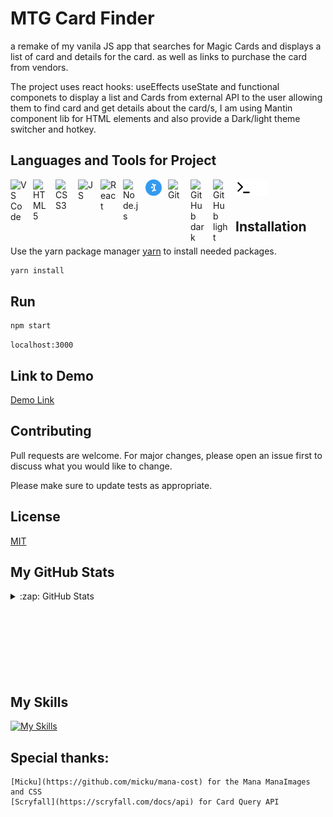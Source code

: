 # MTG Card Finder

a remake of my vanila JS app that searches for Magic Cards and displays a list of card and details for the card. as well as links to purchase the card from vendors.

The project uses react hooks: useEffects useState and functional componets to display a list and Cards from external API to the user allowing them to find card and get details about the card/s, I am using Mantin component lib for HTML elements and also provide a Dark/light theme switcher and hotkey.

## Languages and Tools for Project

<img align="left" alt="VS Code" width="26px" src="https://cdn.jsdelivr.net/gh/devicons/devicon/icons/vscode/vscode-original.svg" style="padding-right:10px;"/>
<img align="left" alt="HTML5" width="26px" src="https://cdn.jsdelivr.net/gh/devicons/devicon/icons/html5/html5-original.svg" style="padding-right:10px;" />
<img align="left" alt="CSS3" width="26px" src="https://cdn.jsdelivr.net/gh/devicons/devicon/icons/css3/css3-original.svg" style="padding-right:10px;" />
<img align="left" alt="JS" width="26px" src="https://cdn.jsdelivr.net/gh/devicons/devicon/icons/javascript/javascript-original.svg" style="padding-right:10px;" />
<img align="left" alt="React" width="26px" src="https://cdn.jsdelivr.net/gh/devicons/devicon/icons/react/react-original.svg" style="padding-right:10px;" />
<img align="left" alt="Node.js" width="26px" src="https://cdn.jsdelivr.net/gh/devicons/devicon/icons/nodejs/nodejs-original.svg" style="padding-right:10px;" />
<img align="left" alt="Mantine" width="26px" src="https://raw.githubusercontent.com/ceckles/ceckles/466b7d15fe408bf7ea313c8a6bdfd9f0d2a12380/img/mantine-logo.svg" style="padding-right:10px;"/>
<img align="left" alt="Git" width="26px" src="https://cdn.jsdelivr.net/gh/devicons/devicon/icons/git/git-original.svg" style="padding-right:10px;" />
<img align="left" alt="GitHub dark" width="26px" src="https://user-images.githubusercontent.com/3369400/139447912-e0f43f33-6d9f-45f8-be46-2df5bbc91289.png#gh-dark-mode-only" style="padding-right:10px;" />
<img align="left" alt="GitHub light" width="26px" src="https://user-images.githubusercontent.com/3369400/139448065-39a229ba-4b06-434b-bc67-616e2ed80c8f.png#gh-light-mode-only" style="padding-right:10px;" />
<img align="left" alt="Terminal light" width="26px" src="https://github.com/codeSTACKr/codeSTACKr/raw/master/img/terminal-light.svg#gh-light-mode-only" />
<img align="left" alt="Terminal dark" width="26px" src="https://github.com/codeSTACKr/codeSTACKr/raw/master/img/terminal-dark.svg#gh-dark-mode-only" />

<br />
<br />

## Installation

Use the yarn package manager [yarn](https://yarnpkg.com/getting-started) to install needed packages.

```bash
yarn install
```

## Run

```bash
npm start
```
```Browser
localhost:3000
```

## Link to Demo

[Demo Link](https://mtgacardfinder.herokuapp.com/)

## Contributing

Pull requests are welcome. For major changes, please open an issue first to discuss what you would like to change.

Please make sure to update tests as appropriate.

## License

[MIT](https://choosealicense.com/licenses/mit/)

## My GitHub Stats
<details>
  <summary>:zap: GitHub Stats</summary>
  <img align="left" alt="ceckles' GitHub Stats" src="https://github-readme-stats.vercel.app/api?username=ceckles&show_icons=true&hide_border=false&theme=slateorange" />
  </details><br/></br><br/><br/><br/><br/><br/>

## My Skills
[![My Skills](https://skillicons.dev/icons?i=bash,bootstrap,cs,css,deno,docker,express,git,html,java,js,jenkins,linux,materialui,mongodb,nodejs,react,swift,ts,vscode)](https://skillicons.dev)

## Special thanks:
    [Micku](https://github.com/micku/mana-cost) for the Mana ManaImages and CSS
    [Scryfall](https://scryfall.com/docs/api) for Card Query API
